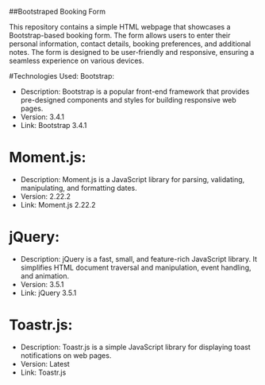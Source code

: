 ##Bootstraped Booking Form

This repository contains a simple HTML webpage that showcases a Bootstrap-based booking form. The form allows users to enter their personal information, contact details, booking preferences, and additional notes. The form is designed to be user-friendly and responsive, ensuring a seamless experience on various devices.

#Technologies Used:
Bootstrap:

- Description: Bootstrap is a popular front-end framework that provides pre-designed components and styles for building responsive web pages.
- Version: 3.4.1
- Link: Bootstrap 3.4.1

# Moment.js:

- Description: Moment.js is a JavaScript library for parsing, validating, manipulating, and formatting dates.
- Version: 2.22.2
- Link: Moment.js 2.22.2

# jQuery:

- Description: jQuery is a fast, small, and feature-rich JavaScript library. It simplifies HTML document traversal and manipulation, event handling, and animation.
- Version: 3.5.1
- Link: jQuery 3.5.1
# Toastr.js:

- Description: Toastr.js is a simple JavaScript library for displaying toast notifications on web pages.
- Version: Latest
- Link: Toastr.js
